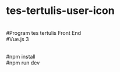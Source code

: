 # tes-tertulis-user-icon
<br>
#Program tes tertulis Front End
<br>
#Vue.js 3
<br>
<br>

#npm install
<br>
#npm run dev
